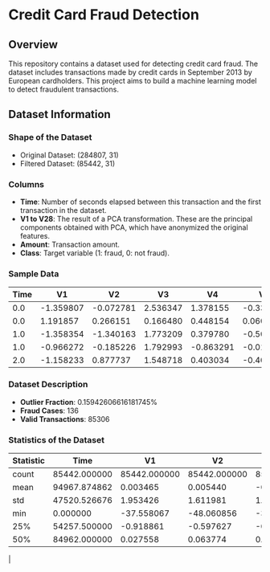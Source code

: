 # Credit Card Fraud Detection

## Overview
This repository contains a dataset used for detecting credit card fraud. The dataset includes transactions made by credit cards in September 2013 by European cardholders. This project aims to build a machine learning model to detect fraudulent transactions.

## Dataset Information

### Shape of the Dataset
- Original Dataset: (284807, 31)
- Filtered Dataset: (85442, 31)

### Columns
- **Time**: Number of seconds elapsed between this transaction and the first transaction in the dataset.
- **V1 to V28**: The result of a PCA transformation. These are the principal components obtained with PCA, which have anonymized the original features.
- **Amount**: Transaction amount.
- **Class**: Target variable (1: fraud, 0: not fraud).

### Sample Data
| Time | V1        | V2        | V3        | V4        | V5        | V6        | V7        | V8        | V9        | ... | V21       | V22       | V23       | V24       | V25       | V26       | V27       | V28       | Amount | Class |
|------|-----------|-----------|-----------|-----------|-----------|-----------|-----------|-----------|-----------|-----|-----------|-----------|-----------|-----------|-----------|-----------|-----------|-----------|--------|-------|
| 0.0  | -1.359807 | -0.072781 | 2.536347  | 1.378155  | -0.338321 | 0.462388  | 0.239599  | 0.098698  | 0.363787  | ... | -0.018307 | 0.277838  | -0.110474 | 0.066928  | 0.128539  | -0.189115 | 0.133558  | -0.021053 | 149.62 | 0     |
| 0.0  | 1.191857  | 0.266151  | 0.166480  | 0.448154  | 0.060018  | -0.082361 | -0.078803 | 0.085102  | -0.255425 | ... | -0.225775 | -0.638672 | 0.101288  | -0.339846 | 0.167170  | 0.125895  | -0.008983 | 0.014724  | 2.69   | 0     |
| 1.0  | -1.358354 | -1.340163 | 1.773209  | 0.379780  | -0.503198 | 1.800499  | 0.791461  | 0.247676  | -1.514654 | ... | 0.247998  | 0.771679  | 0.909412  | -0.689281 | -0.327642 | -0.139097 | -0.055353 | -0.059752 | 378.66 | 0     |
| 1.0  | -0.966272 | -0.185226 | 1.792993  | -0.863291 | -0.010309 | 1.247203  | 0.237609  | 0.377436  | -1.387024 | ... | -0.108300 | 0.005274  | -0.190321 | -1.175575 | 0.647376  | -0.221929 | 0.062723  | 0.061458  | 123.50 | 0     |
| 2.0  | -1.158233 | 0.877737  | 1.548718  | 0.403034  | -0.407193 | 0.095921  | 0.592941  | -0.270533 | 0.817739  | ... | -0.009431 | 0.798278  | -0.137458 | 0.141267  | -0.206010 | 0.502292  | 0.219422  | 0.215153  | 69.99  | 0     |

### Dataset Description
- **Outlier Fraction**: 0.15942606616181745%
- **Fraud Cases**: 136
- **Valid Transactions**: 85306

### Statistics of the Dataset

| Statistic | Time            | V1             | V2             | V3             | V4             | V5             | V6             | V7             | V8             | V9             | ... | V21            | V22            | V23            | V24            | V25            | V26            | V27            | V28            | Amount         | Class |
|-----------|-----------------|----------------|----------------|----------------|----------------|----------------|----------------|----------------|----------------|----------------|-----|----------------|----------------|----------------|----------------|----------------|----------------|----------------|----------------|----------------|-------|
| count     | 85442.000000    | 85442.000000   | 85442.000000   | 85442.000000   | 85442.000000   | 85442.000000   | 85442.000000   | 85442.000000   | 85442.000000   | 85442.000000   | ... | 85442.000000   | 85442.000000   | 85442.000000   | 85442.000000   | 85442.000000   | 85442.000000   | 85442.000000   | 85442.000000   | 85442.000000   | 85442.000000 |
| mean      | 94967.874862    | 0.003465       | 0.005440       | -0.004776      | 0.002485       | -0.001153      | 0.004429       | -0.006112      | 0.002718       | 0.000754       | ... | 0.000718       | 0.004176       | 0.000418       | 0.001474       | 0.000045       | -0.000012      | 0.000558       | -0.000118      | 87.034568      | 0.00159 |
| std       | 47520.526676    | 1.953426       | 1.611981       | 1.520529       | 1.413738       | 1.349284       | 1.319968       | 1.210313       | 1.208154       | 1.102415       | ... | 0.741520       | 0.726443       | 0.603298       | 0.605319       | 0.528998       | 0.499189       | 0.418200       | 0.371609       | 236.397065     | 0.0398 |
| min       | 0.000000        | -37.558067     | -48.060856     | -33.680984     | -5.600607      | -35.182120     | -20.869626     | -41.506796     | -50.420090     | -13.434066     | ... | -22.889347     | -8.887017      | -32.828995     | -2.824849      | -10.295397     | -2.725487      | -22.397267     | -15.393170     | 0.000000       | 0.0000 |
| 25%       | 54257.500000    | -0.918861      | -0.597627      | -0.898758      | -0.845937      | -0.696577      | -0.768914      | -0.559112      | -0.210279      | -0.645266      | ... | -0.390065      | -0.327808      | -0.182860      | -0.300739      | -0.317497      | -0.354350      | -0.344156      | -0.334589      | 5.600000       | 0.0000 |
| 50%       | 84962.000000    | 0.027558       | 0.063774       | 0.172342       | -0.015543      | -0.049751      | -0.274150      | 0.033633       | 0.022630       | -0.052660      | ... | -0.054337      | -0.005993      | -0.000197      | -0.005714      | -0.000261      | -0.000030      | -0.000593      | -0.000198      | 22.000000      | 0.0000 |
|
